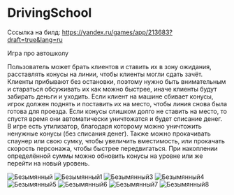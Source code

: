 # DrivingSchool
Сссылка на билд:  https://yandex.ru/games/app/213683?draft=true&lang=ru

Игра про автошколу

Пользователь может брать клиентов и ставить их в зону ожидания, расставлять конусы на линии, чтобы клиенты могли сдать зачёт. Клиенты прибывают без остановки, поэтому нужно быть внимательным и стараться обсуживать их как можно быстрее, иначе клиенты будут забирать деньги и уходить. Если клиент на машине сбивает конусы, игрок должен поднять и поставить их на место, чтобы линия снова была готова для проезда. Если конусы слишком долго не ставить на место, то спустя время они автоматически уничтожатся и будет списание денег. В игре есть утилизатор, благодаря которому можно уничтожить ненужные конусы (без списания денег). Также можно прокачивать спаунер или свою сумку, чтобы увеличить вместимость, или прокачать скорость персонажа, чтобы быстрее передвигаться. При накоплении определённой суммы можно обновить конусы на уровне или же перейти на новый уровень.

![Безымянный](https://user-images.githubusercontent.com/86070050/229615767-cbd18ad3-5906-4b5d-8ebf-bb508146eabf.png)
![Безымянный1](https://user-images.githubusercontent.com/86070050/229615784-725b3400-620f-4dce-ae16-0b754a463075.png)
![Безымянный3](https://user-images.githubusercontent.com/86070050/229615797-9976979d-dcd0-420f-9cc5-45d3cf4962d9.png)
![Безымянный4](https://user-images.githubusercontent.com/86070050/229615848-5a7f748e-3641-4088-a490-7ef839386460.png)
![Безымянный5](https://user-images.githubusercontent.com/86070050/229615859-80b782da-c65d-44cf-9a96-c16468b81a6b.png)
![Безымянный6](https://user-images.githubusercontent.com/86070050/229615888-d7f3f494-3c82-457e-a900-7cac31e7730d.png)
![Безымянный7](https://user-images.githubusercontent.com/86070050/229615910-d7ec77db-ae0e-4247-9cbb-90018534a5d2.png)
![Безымянный8](https://user-images.githubusercontent.com/86070050/229615927-8d0f86ee-6a28-4c38-b300-b34426a434b8.png)
